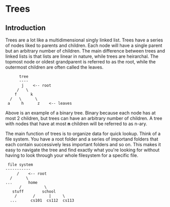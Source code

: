 # Trees

## Introduction

Trees are a lot like a multidimensional singly linked list.  Trees have a series of nodes liked to parents and children.  Each node will have a single parent but an arbitrary number of children.  The main difference between trees and linked lists is that lists are linear in nature, while trees are heirarchal.  The topmost node or oldest grandparent is referred to as the root, while the outermost children are often called the leaves.

```
      tree
      ----
       j    <-- root
     /   \
    f      k  
  /   \      \
 a     h      z    <-- leaves
```

 Above is an example of a binary tree. Binary because each node has at most 2 children, but trees can have an arbitrary number of children.  A tree with nodes that have at most **n** children will be referred to as n-ary. 

 The main function of trees is to organize data for quick lookup.  Think of a file system.  You have a root folder and a series of importand folders that each contain successively less important folders and so on. This makes it easy to navigate the tree and find exactly what you're looking for without having to look through your whole filesystem for a specific file.

```
 file system
-----------
     /    <-- root
  /      \
...       home
      /          \
   stuff        school
    /       /      |     \
  ...      cs101  cs112  cs113
```


